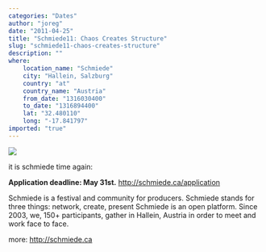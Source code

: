 ```yaml
---
categories: "Dates"
author: "joreg"
date: "2011-04-25"
title: "Schmiede11: Chaos Creates Structure"
slug: "schmiede11-chaos-creates-structure"
description: ""
where: 
    location_name: "Schmiede"
    city: "Hallein, Salzburg"
    country: "at"
    country_name: "Austria"
    from_date: "1316030400"
    to_date: "1316894400"
    lat: "32.480110"
    long: "-17.841797"
imported: "true"
---
```



![](Schmiede11%20Application%20Flyer%20Front.png)

it is schmiede time again:

**Application deadline: May 31st.**
http://schmiede.ca/application

Schmiede is a festival and community for producers.
Schmiede stands for three things: network, create, present
Schmiede is an open platform.
Since 2003, we, 150+ participants, gather in Hallein, Austria in order to
meet and work face to face.

more: http://schmiede.ca

